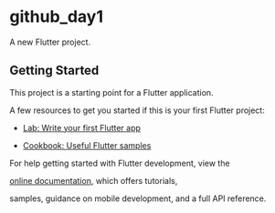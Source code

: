 # github_day1


A new Flutter project.


## Getting Started


This project is a starting point for a Flutter application.


A few resources to get you started if this is your first Flutter project:

- [Lab: Write your first Flutter app](https://docs.flutter.dev/get-started/codelab)

- [Cookbook: Useful Flutter samples](https://docs.flutter.dev/cookbook)

For help getting started with Flutter development, view the

[online documentation](https://docs.flutter.dev/), which offers tutorials,

samples, guidance on mobile development, and a full API reference.
